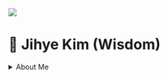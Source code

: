 <img src="https://capsule-render.vercel.app/api?&color=#0000000&&section=header&text=Jihye Kim&fontSize=60px" />
<h1> 🐏 Jihye Kim (Wisdom) </h1>

<details>
<summary>About Me</summary>
<p><h3>Student of TUKorea</h3></p>
</summary>

<span>
  <a href="https://linktr.ee/wisdomismysoulheaven">
  <p>Linktree 🌴</p>
  </a>
  <br>

<h3>Record 📝</h3>
 
<p>🖊️ TUKorea Press 39th (2021.03 ~ 2022.12)</p>
<p>📈 Data Science Lab (DSL, TUKorea) (2022.09 ~ 12)</p>
<p>📹 TUKorea Creator 1st (2022.09 ~ 12)</p>
<p>🌊 2030 Busan World Expo Ambassador (2022.09 ~ 2023.12)</p>
<p>⛴️ GTEP 17th (2023.03 ~ 2024.02)</p>
<p>🇪🇸 Spain overseas field training (@miquelsuay) (2024.01.08 ~ 02.09)</p>
<p>🖥️ TU Innovation Monitoring 2nd, 3rd (2023.05 ~ 2025.02)</p>
<p>🏅 2022' TU-VCC 1기 성과확산발표 장려상</p>
<p>🏅 2022' 썸썸 프로젝트 시즌2 국회의원상</p>
<p>🏅 2023' KBO-대학연계 프로젝트 KBO 나인 장려상</p>


<br><br>
  <p>contact : 📨 kimjihe0220@naver.com </p>
</span>

